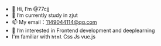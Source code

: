 - 👋 Hi, I’m @77cjj
- 🌱 I’m currently study in zjut
- 📫 My email：1149044114@qq.com
- 👀 I’m interested in Frontend development and deeplearning
- I'm familiar with `html` Css Js vue.js 
